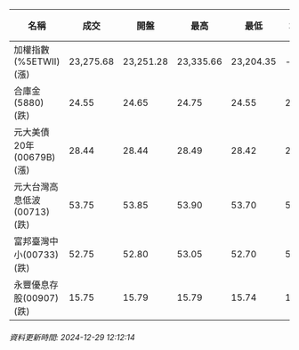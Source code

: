 | 名稱 | 成交 | 開盤 | 最高 | 最低 | 均價 | 成交金額(億) | 昨收 | 漲跌幅 | 漲跌 | 總量 | 昨量 | 振幅 |
| -------- | -------- | -------- | -------- |-------- | -------- | -------- |-------- |-------- |-------- | -------- | -------- |-------- |
|加權指數(%5ETWII) (漲)|23,275.68|23,251.28|23,335.66|23,204.35|-|2,864.67|23,246.94|0.12%|28.74|5,223,074|0|0.56%|
|合庫金(5880) (跌)|24.55|24.65|24.75|24.55|24.61|1.14|24.75|0.81%|0.20|4,648|3,146|0.81%|
|元大美債20年(00679B) (漲)|28.44|28.44|28.49|28.42|28.45|8.07|28.33|0.39%|0.11|28,364|63,898|0.25%|
|元大台灣高息低波(00713) (跌)|53.75|53.85|53.90|53.70|53.78|2.42|53.85|0.19%|0.10|4,493|4,479|0.37%|
|富邦臺灣中小(00733) (跌)|52.75|52.80|53.05|52.70|52.80|0.270|52.80|0.09%|0.05|511|436|0.66%|
|永豐優息存股(00907) (跌)|15.75|15.79|15.79|15.74|15.76|0.281|15.79|0.25%|0.04|1,785|1,249|0.32%|
###### 資料更新時間: 2024-12-29 12:12:14